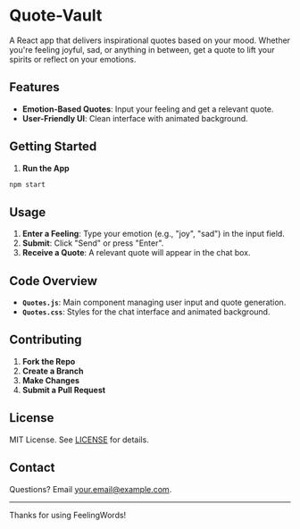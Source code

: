 # Quote-Vault

A React app that delivers inspirational quotes based on your mood. Whether you're feeling joyful, sad, or anything in between, get a quote to lift your spirits or reflect on your emotions.

## Features

- **Emotion-Based Quotes**: Input your feeling and get a relevant quote.
- **User-Friendly UI**: Clean interface with animated background.

## Getting Started

1.  **Run the App**

   ```bash
   npm start
   ```

## Usage

1. **Enter a Feeling**: Type your emotion (e.g., "joy", "sad") in the input field.
2. **Submit**: Click "Send" or press "Enter".
3. **Receive a Quote**: A relevant quote will appear in the chat box.

## Code Overview

- **`Quotes.js`**: Main component managing user input and quote generation.
- **`Quotes.css`**: Styles for the chat interface and animated background.

## Contributing

1. **Fork the Repo**
2. **Create a Branch**
3. **Make Changes**
4. **Submit a Pull Request**

## License

MIT License. See [LICENSE](LICENSE) for details.

## Contact

Questions? Email [your.email@example.com](mailto:your.email@example.com).

---

Thanks for using FeelingWords!
